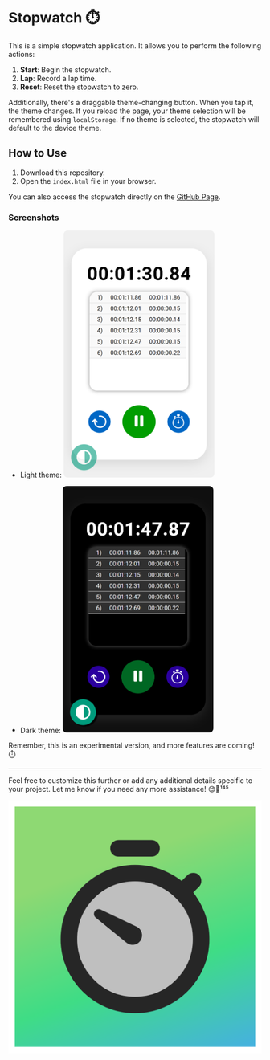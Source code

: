 # Stopwatch ⏱️

This is a simple stopwatch application. It allows you to perform the following actions:

1. **Start**: Begin the stopwatch.
2. **Lap**: Record a lap time.
3. **Reset**: Reset the stopwatch to zero.

Additionally, there's a draggable theme-changing button. When you tap it, the theme changes. If you reload the page, your theme selection will be remembered using `localStorage`. If no theme is selected, the stopwatch will default to the device theme.

## How to Use

1. Download this repository.
2. Open the `index.html` file in your browser.

You can also access the stopwatch directly on the [GitHub Page](https://shihanrishad.github.io/Stopwatch/).

### Screenshots

- Light theme:
  <img src="images/screenshot-white.png" alt="Screenshot light theme" style="border-radius: 8px;" width="300px">

- Dark theme:
  <img src="images/screenshot-dark.png" alt="Screenshot dark theme" style="border-radius: 8px;" width="300px">

Remember, this is an experimental version, and more features are coming! ⏱️

---

Feel free to customize this further or add any additional details specific to your project. Let me know if you need any more assistance! 😊🚀¹⁴⁵

![Stopwatch](images/icon-1024x1024.png)
